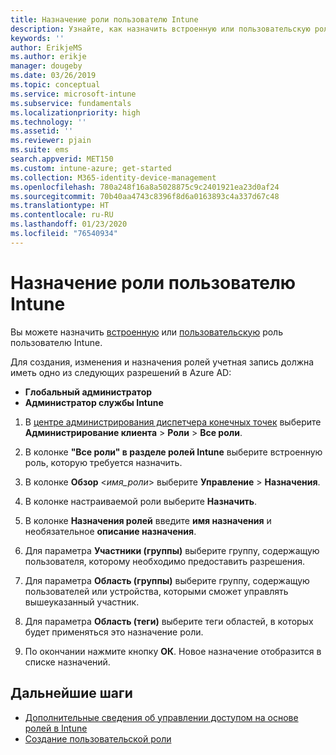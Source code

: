 ```yaml
---
title: Назначение роли пользователю Intune
description: Узнайте, как назначить встроенную или пользовательскую роль пользователю в Microsoft Intune.
keywords: ''
author: ErikjeMS
ms.author: erikje
manager: dougeby
ms.date: 03/26/2019
ms.topic: conceptual
ms.service: microsoft-intune
ms.subservice: fundamentals
ms.localizationpriority: high
ms.technology: ''
ms.assetid: ''
ms.reviewer: pjain
ms.suite: ems
search.appverid: MET150
ms.custom: intune-azure; get-started
ms.collection: M365-identity-device-management
ms.openlocfilehash: 780a248f16a8a5028875c9c2401921ea23d0af24
ms.sourcegitcommit: 70b40aa4743c8396f8d6a0163893c4a337d67c48
ms.translationtype: HT
ms.contentlocale: ru-RU
ms.lasthandoff: 01/23/2020
ms.locfileid: "76540934"
---
```

# <a name="assign-a-role-to-an-intune-user"></a>Назначение роли пользователю Intune

Вы можете назначить [встроенную](role-based-access-control.md#built-in-roles) или [пользовательскую](create-custom-role.md) роль пользователю Intune.

Для создания, изменения и назначения ролей учетная запись должна иметь одно из следующих разрешений в Azure AD:
- **Глобальный администратор**
- **Администратор службы Intune**

1. В [центре администрирования диспетчера конечных точек](https://go.microsoft.com/fwlink/?linkid=2109431) выберите **Администрирование клиента** > **Роли** > **Все роли**.

2. В колонке **"Все роли" в разделе ролей Intune** выберите встроенную роль, которую требуется назначить.

3. В колонке **Обзор** <*имя_роли*> выберите **Управление** > **Назначения**.

4. В колонке настраиваемой роли выберите **Назначить**.

5. В колонке **Назначения ролей** введите **имя назначения** и необязательное **описание назначения**.

6. Для параметра **Участники (группы)** выберите группу, содержащую пользователя, которому необходимо предоставить разрешения.

7. Для параметра **Область (группы)** выберите группу, содержащую пользователей или устройства, которыми сможет управлять вышеуказанный участник.

8. Для параметра **Область (теги)** выберите теги областей, в которых будет применяться это назначение роли.

9. По окончании нажмите кнопку **ОК**. Новое назначение отобразится в списке назначений.


## <a name="next-steps"></a>Дальнейшие шаги
- [Дополнительные сведения об управлении доступом на основе ролей в Intune](role-based-access-control.md)
- [Создание пользовательской роли](create-custom-role.md)
